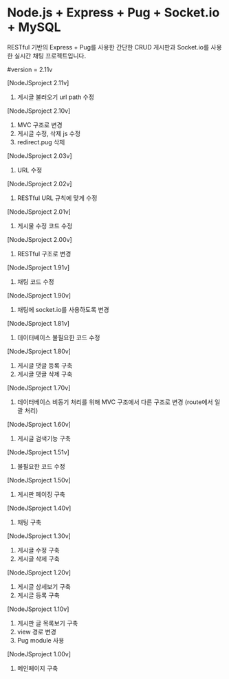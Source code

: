 Node.js + Express + Pug + Socket.io + MySQL
==============================
RESTful 기반의 Express + Pug를 사용한 간단한 CRUD 게시판과
Socket.io를 사용한 실시간 채팅 프로젝트입니다.

#version = 2.11v

[NodeJSproject 2.11v]
1. 게시글 불러오기 url path 수정

[NodeJSproject 2.10v]
1. MVC 구조로 변경
2. 게시글 수정, 삭제 js 수정
3. redirect.pug 삭제

[NodeJSproject 2.03v]
1. URL 수정

[NodeJSproject 2.02v]
1. RESTful URL 규칙에 맞게 수정

[NodeJSproject 2.01v]
1. 게시물 수정 코드 수정

[NodeJSproject 2.00v]
1. RESTful 구조로 변경

[NodeJSproject 1.91v]
1. 채팅 코드 수정

[NodeJSproject 1.90v]
1. 채팅에 socket.io를 사용하도록 변경

[NodeJSproject 1.81v]
1. 데이터베이스 불필요한 코드 수정

[NodeJSproject 1.80v]
1. 게시글 댓글 등록 구축
2. 게시글 댓글 삭제 구축

[NodeJSproject 1.70v]
1. 데이터베이스 비동기 처리를 위해 MVC 구조에서 다른 구조로 변경 (route에서 일괄 처리)

[NodeJSproject 1.60v]
1. 게시글 검색기능 구축

[NodeJSproject 1.51v]
1. 불필요한 코드 수정

[NodeJSproject 1.50v]
1. 게시판 페이징 구축

[NodeJSproject 1.40v]
1. 채팅 구축

[NodeJSproject 1.30v]
1. 게시글 수정 구축
2. 게시글 삭제 구축

[NodeJSproject 1.20v]
1. 게시글 상세보기 구축
2. 게시글 등록 구축

[NodeJSproject 1.10v]
1. 게시판 글 목록보기 구축
2. view 경로 변경
3. Pug module 사용

[NodeJSproject 1.00v]
1. 메인페이지 구축
